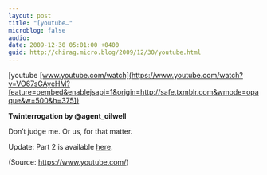 ```yaml
---
layout: post
title: "[youtube…"
microblog: false
audio: 
date: 2009-12-30 05:01:00 +0400
guid: http://chirag.micro.blog/2009/12/30/youtube.html
---
```

<p>[youtube <a href="https://www.youtube.com/watch?v=VO67sGAyeHM?feature=oembed&amp;enablejsapi=1&amp;origin=http://safe.txmblr.com&amp;wmode=opaque&amp;w=500&amp;h=375%5D" target="_blank">[www.youtube.com/watch](https://www.youtube.com/watch?v=VO67sGAyeHM?feature=oembed&amp;enablejsapi=1&amp;origin=http://safe.txmblr.com&amp;wmode=opaque&amp;w=500&amp;h=375])</a></p>
<p><strong>Twinterrogation by @agent_oilwell</strong></p>
<p>Don’t judge me. Or us, for that matter.</p>
<p>Update: Part 2 is available <a href="http://www.youtube.com/watch?v=3kNjGy1FZic" target="_blank">here</a>.</p>
<p>(Source: <a href="https://www.youtube.com/" target="_blank">https://www.youtube.com/</a>)</p>
